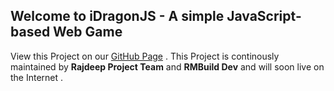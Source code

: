 ## Welcome to iDragonJS - A simple JavaScript-based Web Game
View this Project on our <a href="https://www.github.com/Rajdeep-Project/iDragon">GitHub Page</a> .
This Project is continously maintained by <strong>Rajdeep Project Team</strong> and <strong>RMBuild Dev</strong> and will soon live on the Internet .
